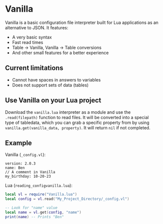 # Vanilla
Vanilla is a basic configuration file interpreter built for Lua applications as an alternative to JSON. It features:
- A very basic syntax
- Fast read times
- Table -> Vanilla, Vanilla -> Table conversions
- And other small features for a better experience

## Current limitations

- Cannot have spaces in answers to variables
- Does not support sets of data (tables)

## Use Vanilla on your Lua project
Download the ``vanilla.lua`` interpreter as a module and use the ``.read(filepath)`` function to read files. It will be converted into a special type of
tabledata, which you can grab a specific property from by using ``vanilla.get(vanilla_data, property)``. It will return ``nil`` if not completed.

## Example
Vanilla (``_config.vl``):
```
version: 2.0.3
name: Ben
// A comment in Vanilla
my_birthday: 10-20-23
```

Lua (``reading_configvanilla.lua``):
```lua
local vl = require("Vanilla.lua")
local config = vl.read("My_Project_Directory/_config.vl")

-- Look for "name" value
local name = vl.get(config, "name")
print(name) -- Prints "Ben"
```
